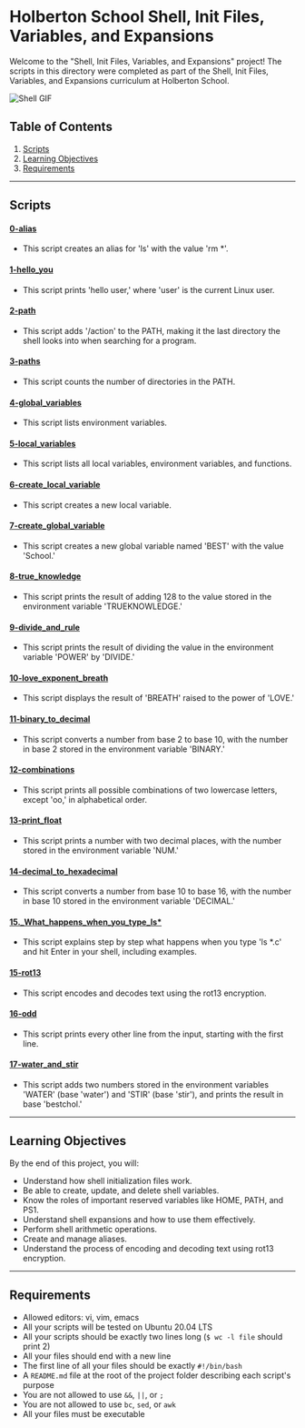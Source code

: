 # Holberton School Shell, Init Files, Variables, and Expansions

Welcome to the "Shell, Init Files, Variables, and Expansions" project! The scripts in this directory were completed as part of the Shell, Init Files, Variables, and Expansions curriculum at Holberton School.

![Shell GIF](https://media.giphy.com/media/fmkYSBlJt3XjNF6p9c/giphy.gif)

## Table of Contents

1. [Scripts](#scripts)
2. [Learning Objectives](#learning-objectives)
3. [Requirements](#requirements)

---

## Scripts

#### [0-alias](0-alias)

  - This script creates an alias for 'ls' with the value 'rm *'.

#### [1-hello_you](1-hello_you)

  - This script prints 'hello user,' where 'user' is the current Linux user.

#### [2-path](2-path)

  - This script adds '/action' to the PATH, making it the last directory the shell looks into when searching for a program.

#### [3-paths](3-paths)

  - This script counts the number of directories in the PATH.

#### [4-global_variables](4-global_variables)

  - This script lists environment variables.

#### [5-local_variables](5-local_variables)

  - This script lists all local variables, environment variables, and functions.

#### [6-create_local_variable](6-create_local_variable)

  - This script creates a new local variable.

#### [7-create_global_variable](7-create_global_variable)

  - This script creates a new global variable named 'BEST' with the value 'School.'

#### [8-true_knowledge](8-true_knowledge)

  - This script prints the result of adding 128 to the value stored in the environment variable 'TRUEKNOWLEDGE.'

#### [9-divide_and_rule](9-divide_and_rule)

  - This script prints the result of dividing the value in the environment variable 'POWER' by 'DIVIDE.'

#### [10-love_exponent_breath](10-love_exponent_breath)

  - This script displays the result of 'BREATH' raised to the power of 'LOVE.'

#### [11-binary_to_decimal](11-binary_to_decimal)

  - This script converts a number from base 2 to base 10, with the number in base 2 stored in the environment variable 'BINARY.'

#### [12-combinations](12-combinations)

  - This script prints all possible combinations of two lowercase letters, except 'oo,' in alphabetical order.

#### [13-print_float](13-print_float)

  - This script prints a number with two decimal places, with the number stored in the environment variable 'NUM.'

#### [14-decimal_to_hexadecimal](14-decimal_to_hexadecimal)

  - This script converts a number from base 10 to base 16, with the number in base 10 stored in the environment variable 'DECIMAL.'

#### [15._What_happens_when_you_type_ls*](15._What_happens_when_you_type_ls*)

  - This script explains step by step what happens when you type 'ls *.c' and hit Enter in your shell, including examples.

#### [15-rot13](15-rot13)

  - This script encodes and decodes text using the rot13 encryption.

#### [16-odd](16-odd)

  - This script prints every other line from the input, starting with the first line.

#### [17-water_and_stir](17-water_and_stir)

  - This script adds two numbers stored in the environment variables 'WATER' (base 'water') and 'STIR' (base 'stir'), and prints the result in base 'bestchol.'

---

## Learning Objectives

By the end of this project, you will:

- Understand how shell initialization files work.
- Be able to create, update, and delete shell variables.
- Know the roles of important reserved variables like HOME, PATH, and PS1.
- Understand shell expansions and how to use them effectively.
- Perform shell arithmetic operations.
- Create and manage aliases.
- Understand the process of encoding and decoding text using rot13 encryption.

---

## Requirements

- Allowed editors: vi, vim, emacs
- All your scripts will be tested on Ubuntu 20.04 LTS
- All your scripts should be exactly two lines long (`$ wc -l file` should print 2)
- All your files should end with a new line
- The first line of all your files should be exactly `#!/bin/bash`
- A `README.md` file at the root of the project folder describing each script's purpose
- You are not allowed to use `&&`, `||`, or `;`
- You are not allowed to use `bc`, `sed`, or `awk`
- All your files must be executable
